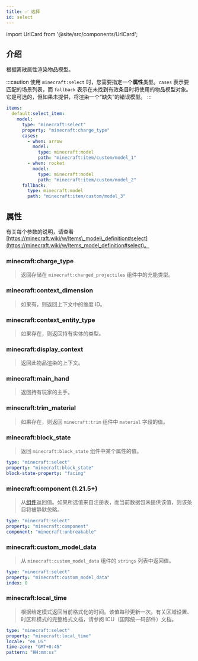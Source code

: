 ```yaml
---
title: ✅ 选择
id: select
---
```


import UrlCard from '@site/src/components/UrlCard';

## 介绍

<UrlCard
  url="https://minecraft.wiki/w/Items_model_definition#select"
  title="✅ 选择"
/>

根据离散属性渲染物品模型。

:::caution
使用 `minecraft:select` 时，您需要指定一个**属性**类型。`cases` 表示要匹配的场景列表，而 `fallback` 表示在未找到有效条目时将使用的物品模型对象。它是可选的，但如果未提供，将渲染一个“缺失”的错误模型。
:::

```yaml
items:
  default:select_item:
    model:
      type: "minecraft:select"
      property: "minecraft:charge_type"
      cases:
        - when: arrow
          model:
            type: minecraft:model
            path: "minecraft:item/custom/model_1"
        - when: rocket
          model:
            type: minecraft:model
            path: "minecraft:item/custom/model_2"
      fallback:
        type: minecraft:model
        path: "minecraft:item/custom/model_3"
```

## 属性

有关每个参数的说明，请查看 [https://minecraft.wiki/w/Items\_model\_definition#select](https://minecraft.wiki/w/Items_model_definition#select)。

### minecraft\:charge\_type

> 返回存储在 `minecraft:charged_projectiles` 组件中的充能类型。

### minecraft\:context\_dimension

> 如果有，则返回上下文中的维度 ID。

### minecraft\:context\_entity\_type

> 如果存在，则返回持有实体的类型。

### minecraft\:display\_context

> 返回此物品渲染的上下文。

### minecraft\:main\_hand

> 返回持有玩家的主手。

### minecraft\:trim\_material

> 如果存在，则返回 `minecraft:trim` 组件中 `material` 字段的值。

### minecraft\:block\_state

> 返回 `minecraft:block_state` 组件中某个属性的值。

```yaml
type: "minecraft:select"
property: "minecraft:block_state"
block-state-property: "facing"
```

### minecraft\:component (1.21.5+)

> 从[组件](https://minecraft.wiki/w/Data_component_format)返回值。如果所选值来自注册表，而当前数据包未提供该值，则该条目将被静默忽略。

```yaml
type: "minecraft:select"
property: "minecraft:component"
component: "minecraft:unbreakable"
```

### minecraft\:custom\_model\_data

> 从 `minecraft:custom_model_data` 组件的 `strings` 列表中返回值。

```yaml
type: "minecraft:select"
property: "minecraft:custom_model_data"
index: 0
```

### minecraft\:local\_time

> 根据给定模式返回当前格式化的时间。该值每秒更新一次。有关区域设置、时区和模式的完整格式文档，请参阅 ICU（国际统一码部件）文档。

```yaml
type: "minecraft:select"
property: "minecraft:local_time"
locale: "en_US"
time-zone: "GMT+0:45"
pattern: "HH:mm:ss"
```
